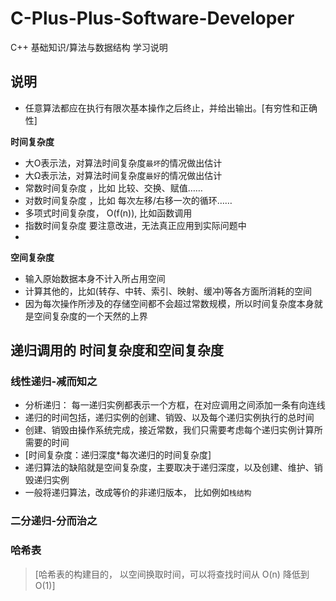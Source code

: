 # C-Plus-Plus-Software-Developer
C++  基础知识/算法与数据结构 学习说明



## 说明

- 任意算法都应在执行有限次基本操作之后终止，并给出输出。[有穷性和正确性]  

**时间复杂度**  
- 大O表示法，对算法时间复杂度`最坏`的情况做出估计  
- 大Ω表示法，对算法时间复杂度`最好`的情况做出估计  
- 常数时间复杂度 ，比如 比较、交换、赋值……  
- 对数时间复杂度 ，比如 每次左移/右移一次的循环……  
- 多项式时间复杂度， O(f(n)), 比如函数调用  
- 指数时间复杂度  要注意改进，无法真正应用到实际问题中  
- 

**空间复杂度**   
- 输入原始数据本身不计入所占用空间  
- 计算其他的，比如(转存、中转、索引、映射、缓冲)等各方面所消耗的空间  
- 因为每次操作所涉及的存储空间都不会超过常数规模，所以时间复杂度本身就是空间复杂度的一个天然的上界  

## 递归调用的 时间复杂度和空间复杂度  

### 线性递归-减而知之  
- 分析递归： 每一递归实例都表示一个方框，在对应调用之间添加一条有向连线  
- 递归的时间包括，递归实例的创建、销毁、以及每个递归实例执行的总时间  
- 创建、销毁由操作系统完成，接近常数，我们只需要考虑每个递归实例计算所需要的时间  
- [时间复杂度：递归深度*每次递归的时间复杂度]  
- 递归算法的缺陷就是空间复杂度，主要取决于递归深度，以及创建、维护、销毁递归实例  
- 一般将递归算法，改成等价的非递归版本， 比如例如`栈结构`  

### 二分递归-分而治之  


### 哈希表 
> [哈希表的构建目的， 以空间换取时间，可以将查找时间从 O(n) 降低到O(1)]

